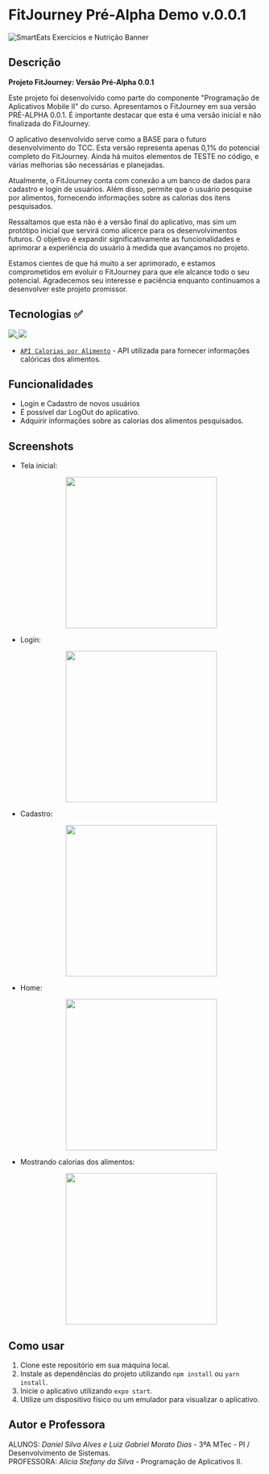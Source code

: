 # FitJourney Pré-Alpha Demo v.0.0.1 

![SmartEats Exercícios e Nutrição Banner](https://github.com/trabalhos-etec/fit-journey-pre-alpha/assets/109006053/fd18dcfb-3f48-4cb5-9941-df5bbfbbd2de)

## Descrição

**Projeto FitJourney: Versão Pré-Alpha 0.0.1**

Este projeto foi desenvolvido como parte do componente "Programação de Aplicativos Mobile II" do curso. Apresentamos o FitJourney em sua versão PRÉ-ALPHA 0.0.1. É importante destacar que esta é uma versão inicial e não finalizada do FitJourney.

O aplicativo desenvolvido serve como a BASE para o futuro desenvolvimento do TCC. Esta versão representa apenas 0,1% do potencial completo do FitJourney. Ainda há muitos elementos de TESTE no código, e várias melhorias são necessárias e planejadas.

Atualmente, o FitJourney conta com conexão a um banco de dados para cadastro e login de usuários. Além disso, permite que o usuário pesquise por alimentos, fornecendo informações sobre as calorias dos itens pesquisados.

Ressaltamos que esta não é a versão final do aplicativo, mas sim um protótipo inicial que servirá como alicerce para os desenvolvimentos futuros. O objetivo é expandir significativamente as funcionalidades e aprimorar a experiência do usuário à medida que avançamos no projeto.

Estamos cientes de que há muito a ser aprimorado, e estamos comprometidos em evoluir o FitJourney para que ele alcance todo o seu potencial. Agradecemos seu interesse e paciência enquanto continuamos a desenvolver este projeto promissor.
## Tecnologias ✅

<a href="https://skillicons.dev">
    <img src="https://skillicons.dev/icons?i=react" />
    <img src="https://skillicons.dev/icons?i=firebase" />
</a>

<BR>

- [`API Calorias por Alimento`](https://caloriasporalimentoapi.herokuapp.com/) - API utilizada para fornecer informações calóricas dos alimentos.

## Funcionalidades

- Login e Cadastro de novos usuários
- É possível dar LogOut do aplicativo.
- Adquirir informações sobre as calorias dos alimentos pesquisados.

## Screenshots

- Tela inicial:

  <p align="center">
    <img src="https://private-user-images.githubusercontent.com/165843427/341043566-a32e1b18-d357-4c3e-a9c0-39d585cf25d5.jpg?jwt=eyJhbGciOiJIUzI1NiIsInR5cCI6IkpXVCJ9.eyJpc3MiOiJnaXRodWIuY29tIiwiYXVkIjoicmF3LmdpdGh1YnVzZXJjb250ZW50LmNvbSIsImtleSI6ImtleTUiLCJleHAiOjE3MTg3OTc3NjgsIm5iZiI6MTcxODc5NzQ2OCwicGF0aCI6Ii8xNjU4NDM0MjcvMzQxMDQzNTY2LWEzMmUxYjE4LWQzNTctNGMzZS1hOWMwLTM5ZDU4NWNmMjVkNS5qcGc_WC1BbXotQWxnb3JpdGhtPUFXUzQtSE1BQy1TSEEyNTYmWC1BbXotQ3JlZGVudGlhbD1BS0lBVkNPRFlMU0E1M1BRSzRaQSUyRjIwMjQwNjE5JTJGdXMtZWFzdC0xJTJGczMlMkZhd3M0X3JlcXVlc3QmWC1BbXotRGF0ZT0yMDI0MDYxOVQxMTQ0MjhaJlgtQW16LUV4cGlyZXM9MzAwJlgtQW16LVNpZ25hdHVyZT1jMDhiYTgyYjZlMjUyYjk5NjY1NzUwZDRkNDA3MzExZDRjOTVmZmRjN2Q1NTAxYzViMmU5ZGFiZDNlMzEzMjA5JlgtQW16LVNpZ25lZEhlYWRlcnM9aG9zdCZhY3Rvcl9pZD0wJmtleV9pZD0wJnJlcG9faWQ9MCJ9.2otOejEdbyXPTKLVpo2MtpHLuNDh4SZh41AlS8MhyZc" width="300">
  </p>

- Login:
  
  <p align="center">
    <img src="https://private-user-images.githubusercontent.com/165843427/341043556-15ab41b8-c680-4f9c-b094-f412ea464cab.jpg?jwt=eyJhbGciOiJIUzI1NiIsInR5cCI6IkpXVCJ9.eyJpc3MiOiJnaXRodWIuY29tIiwiYXVkIjoicmF3LmdpdGh1YnVzZXJjb250ZW50LmNvbSIsImtleSI6ImtleTUiLCJleHAiOjE3MTg3OTc2NzksIm5iZiI6MTcxODc5NzM3OSwicGF0aCI6Ii8xNjU4NDM0MjcvMzQxMDQzNTU2LTE1YWI0MWI4LWM2ODAtNGY5Yy1iMDk0LWY0MTJlYTQ2NGNhYi5qcGc_WC1BbXotQWxnb3JpdGhtPUFXUzQtSE1BQy1TSEEyNTYmWC1BbXotQ3JlZGVudGlhbD1BS0lBVkNPRFlMU0E1M1BRSzRaQSUyRjIwMjQwNjE5JTJGdXMtZWFzdC0xJTJGczMlMkZhd3M0X3JlcXVlc3QmWC1BbXotRGF0ZT0yMDI0MDYxOVQxMTQyNTlaJlgtQW16LUV4cGlyZXM9MzAwJlgtQW16LVNpZ25hdHVyZT1iODdhMTNjNzVhMmJhODljZDYxYTA3NDBhMDVmMDc2MDM4NGRkMWFkNWYxZjNkMjVjNWIxNTE0NzViOTUxNzlmJlgtQW16LVNpZ25lZEhlYWRlcnM9aG9zdCZhY3Rvcl9pZD0wJmtleV9pZD0wJnJlcG9faWQ9MCJ9.yCgdq9pSoZSZ_xvKxtZM8shJSWEejI4_ZGmfsppMU4U" width="300">
  </p>

- Cadastro:
  
  <p align="center">
    <img src="https://private-user-images.githubusercontent.com/165843427/341043549-7cd862e6-4c46-45e0-b5c9-94830cc05900.jpg?jwt=eyJhbGciOiJIUzI1NiIsInR5cCI6IkpXVCJ9.eyJpc3MiOiJnaXRodWIuY29tIiwiYXVkIjoicmF3LmdpdGh1YnVzZXJjb250ZW50LmNvbSIsImtleSI6ImtleTUiLCJleHAiOjE3MTg3OTc3NjgsIm5iZiI6MTcxODc5NzQ2OCwicGF0aCI6Ii8xNjU4NDM0MjcvMzQxMDQzNTQ5LTdjZDg2MmU2LTRjNDYtNDVlMC1iNWM5LTk0ODMwY2MwNTkwMC5qcGc_WC1BbXotQWxnb3JpdGhtPUFXUzQtSE1BQy1TSEEyNTYmWC1BbXotQ3JlZGVudGlhbD1BS0lBVkNPRFlMU0E1M1BRSzRaQSUyRjIwMjQwNjE5JTJGdXMtZWFzdC0xJTJGczMlMkZhd3M0X3JlcXVlc3QmWC1BbXotRGF0ZT0yMDI0MDYxOVQxMTQ0MjhaJlgtQW16LUV4cGlyZXM9MzAwJlgtQW16LVNpZ25hdHVyZT0wYjkzZjg5OTZiMmM4NmIzNzc5MWVjNWY3OTk1YzBjNDUyM2M2MDJiMDg2NjM4MzFmNzNmYmMyMTExMmFhMGM3JlgtQW16LVNpZ25lZEhlYWRlcnM9aG9zdCZhY3Rvcl9pZD0wJmtleV9pZD0wJnJlcG9faWQ9MCJ9.0_Se5HnHGrfLLOI4iWAQHiCZQ9zzbL7AZ3TYn5vlekU" width="300">
  </p>
  
- Home:
  
  <p align="center">
    <img src="https://private-user-images.githubusercontent.com/165843427/341043545-f0b9b2f9-4781-40e1-88a6-0f17266d745f.jpg?jwt=eyJhbGciOiJIUzI1NiIsInR5cCI6IkpXVCJ9.eyJpc3MiOiJnaXRodWIuY29tIiwiYXVkIjoicmF3LmdpdGh1YnVzZXJjb250ZW50LmNvbSIsImtleSI6ImtleTUiLCJleHAiOjE3MTg3OTc3NjgsIm5iZiI6MTcxODc5NzQ2OCwicGF0aCI6Ii8xNjU4NDM0MjcvMzQxMDQzNTQ1LWYwYjliMmY5LTQ3ODEtNDBlMS04OGE2LTBmMTcyNjZkNzQ1Zi5qcGc_WC1BbXotQWxnb3JpdGhtPUFXUzQtSE1BQy1TSEEyNTYmWC1BbXotQ3JlZGVudGlhbD1BS0lBVkNPRFlMU0E1M1BRSzRaQSUyRjIwMjQwNjE5JTJGdXMtZWFzdC0xJTJGczMlMkZhd3M0X3JlcXVlc3QmWC1BbXotRGF0ZT0yMDI0MDYxOVQxMTQ0MjhaJlgtQW16LUV4cGlyZXM9MzAwJlgtQW16LVNpZ25hdHVyZT1lNzg0ZjE4MTZjZWZkNGFkMmNmYjY4OTdiN2YwNzQ3ZTc1OGIwMjZmMmMyNzg3N2NiZGExMDA1YzNiMzUzYjBjJlgtQW16LVNpZ25lZEhlYWRlcnM9aG9zdCZhY3Rvcl9pZD0wJmtleV9pZD0wJnJlcG9faWQ9MCJ9.-rqTESJRrmvVRHGzu0FDPue5occMb6m4Xqbr0L5PZ_Y" width="300">
  </p>
  
- Mostrando calorias dos alimentos:
  
  <p align="center">
    <img src="https://private-user-images.githubusercontent.com/165843427/341043541-0ac3fc52-2bdf-4d94-9a8c-9e187e8f8a24.jpg?jwt=eyJhbGciOiJIUzI1NiIsInR5cCI6IkpXVCJ9.eyJpc3MiOiJnaXRodWIuY29tIiwiYXVkIjoicmF3LmdpdGh1YnVzZXJjb250ZW50LmNvbSIsImtleSI6ImtleTUiLCJleHAiOjE3MTg3OTc3NDgsIm5iZiI6MTcxODc5NzQ0OCwicGF0aCI6Ii8xNjU4NDM0MjcvMzQxMDQzNTQxLTBhYzNmYzUyLTJiZGYtNGQ5NC05YThjLTllMTg3ZThmOGEyNC5qcGc_WC1BbXotQWxnb3JpdGhtPUFXUzQtSE1BQy1TSEEyNTYmWC1BbXotQ3JlZGVudGlhbD1BS0lBVkNPRFlMU0E1M1BRSzRaQSUyRjIwMjQwNjE5JTJGdXMtZWFzdC0xJTJGczMlMkZhd3M0X3JlcXVlc3QmWC1BbXotRGF0ZT0yMDI0MDYxOVQxMTQ0MDhaJlgtQW16LUV4cGlyZXM9MzAwJlgtQW16LVNpZ25hdHVyZT0zM2Y0Yzk1NjQ5NTE5ZjI0NjI4ZjY0NmFlYjdmNzAyZWY1MGU4MWU1YmZlNmJmM2JhYzM3ODAwZDM1MmIwNGIyJlgtQW16LVNpZ25lZEhlYWRlcnM9aG9zdCZhY3Rvcl9pZD0wJmtleV9pZD0wJnJlcG9faWQ9MCJ9.lmw5tNm-sJClYWu2Tyfhxsfu2kyyRWUiXMGmuzJy0ns" width="300">
  </p>

## Como usar

1. Clone este repositório em sua máquina local.
2. Instale as dependências do projeto utilizando `npm install` ou `yarn install`.
3. Inicie o aplicativo utilizando `expo start`.
4. Utilize um dispositivo físico ou um emulador para visualizar o aplicativo.

## Autor e Professora

ALUNOS: *Daniel Silva Alves e Luiz Gabriel Morato Dias* - 3ºA MTec - PI / Desenvolvimento de Sistemas.
<br>
PROFESSORA: *Alicia Stefany da Silva* - Programação de Aplicativos II.

